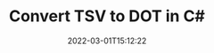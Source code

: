 ---
############################# Static ############################
layout: "auto-gen-conversion"
date: 2022-03-01T15:12:22
draft: false
otherformats: csv dif epub fods htm html json mht mhtml ods pdf sxc tex tsv xlam xls xlsb xlsm xlsx xlt xltm xltx xml xps
breadcrumb: TSV to DOT in C#

############################# Head ############################
head_title: "TSV to DOT Converter in C#"
head_description: "Convert TSV to DOT in .NET using a few lines of code. Use the GroupDocs Document Conversion API to convert over 160 file formats."

############################# Header ############################
title: "Convert TSV to DOT in C#"
description: "TSV to DOT conversion with a few lines of .NET code"
bg_image: "https://cms.admin.containerize.com/templates/aspose/App_Themes/V3/images/bg/header1.png"
bg_overlay: false
button:
    enable: true

############################# SubMenu ############################
submenu:
    enable: true

    left:
        img_alt: "GroupDocs.Conversion for .NET"
        image: "https://cms.admin.containerize.com/templates/groupdocs/images/product-logos/90x90-noborder/groupdocs-conversion-net.png"
        product: "GroupDocs.Conversion"
        platform: ".NET"

    

############################# About ############################
about:
    enable: true
    title: "About GroupDocs.Conversion для .NET API"
    content: |
        [GroupDocs.Conversion for .NET](https://products.groupdocs.com/conversion/net/) can be used to convert Microsoft Word, Excel, PowerPoint, PDF, Visio and other formats. GroupDocs.Conversion is a standalone API that is suitable for back-end and internal systems where high performance is required. It does not depend on any software such as Microsoft or Open Office.
    

overview:
    enable: true
    content: |
        Convert your TSV files to DOT in .NET easily. You can use just a couple of C# code lines in any platform of your choice like - Windows, Linux, macOS.
        You can try TSV to DOT conversion for free and evaluate conversion results quality.
        Along with simple file conversion scenarios you can try more advanced options for loading source TSV file and for saving output DOT result. 
        
        For example, for the source TSV file you may use the following load options:

        * auto-detect file format;
        * specify password for protected files (if file format supports it);
        * replace missing fonts to preserve document appearance.
        
        There are also advanced convert options for the DOT file:

        * convert specific document page or page range;
        * add a watermark to the converted DOT file.

        Once conversion is completed you can save your DOT file to the local file path or any third-party storage like FTP, Amazon S3, Google Drive, Dropbox etc.
        Please note - to convert TSV to DOT there is no need for any additional software installed - like MS Office, Open Office, Adobe Acrobat Reader etc. 


############################# Steps ############################
steps:
    enable: true
    title_left: "Steps to convert TSV to DOT in C#"
    content_left: |
        [GroupDocs.Conversion](https://products.groupdocs.com/conversion/net/) makes it easy for developers to convert a TSV file to DOT with a few lines of code.

        * Create an instance of the Converter class and provide the file TSV with the full path
        * Create and set ConvertOptions for DOT type.
        * Call the Converter.Convert method and pass the full path and format (DOT) as a parameter
        
    title_right: "System Requirements"
    content_right: |
        Basic conversion with GroupDocs.Conversion for .NET can be done in just a few simple steps. Our APIs are supported on all major platforms and operating systems. Before executing the code below, make sure you have the following prerequisites installed on your system.

        * Operating systems: Microsoft Windows, Linux, MacOS
        * Development environments: Microsoft Visual Studio, Xamarin, MonoDevelop
        * Frameworks: .NET Framework, .NET Standard, .NET Core, Mono
        * Get the latest GroupDocs.Conversion for .NET from [Nuget](https://www.nuget.org/packages/groupdocs.conversion)
        
    code: |
        ```cs
        // Load TSV file
        var converter = new GroupDocs.Conversion.Converter("template.tsv");
        // Set conversion parameters for DOT format
        var convertOptions = converter.GetPossibleConversions()["dot"].ConvertOptions;
        // Convert to DOT format
        converter.Convert("output.dot", convertOptions);        
        ```
        
demos:
    enable: true
    title: "TSV to DOT Live Demo"
    content: |
       Convert TSV to DOT now by visiting the [GroupDocs.Conversion App](https://products.groupdocs.app/conversion/family) website. Online demo has the following advantages
          

more_formats:
    enable: true
    title: "Other supported transformations TSV"
    content: "You can also convert TSV to many other file formats. Please see the list below."
       
       
back_to_top:
    enable: true
---